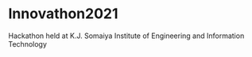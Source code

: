 # Innovathon2021
Hackathon held at K.J. Somaiya Institute of Engineering and Information Technology
